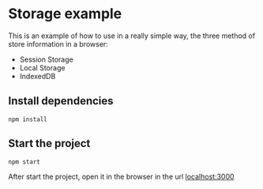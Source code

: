 # Storage example

This is an example of how to use in a really simple way, the three method of store information in a browser:

  - Session Storage
  - Local Storage
  - IndexedDB

## Install dependencies

```
npm install
```
  
## Start the project

```
npm start
```

After start the project, open it in the browser in the url [localhost:3000](http://localhost:3000)

